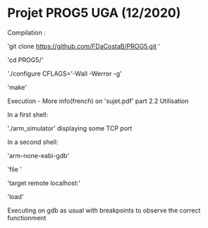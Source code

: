 # Projet PROG5 UGA (12/2020)

Compilation :

'git clone https://github.com/FDaCostaB/PROG5.git '

'cd PROG5/'

'./configure CFLAGS='-Wall -Werror -g' 

'make'

Execution - More info(french) on 'sujet.pdf' part 2.2 Utilisation

In a first shell:

'./arm_simulator' displaying some TCP port

In a second shell:

'arm-none-eabi-gdb'

'file <path of a arm script>'
  
'target remote localhost:<port given by the simulator>'
  
'load'

Executing on gdb as usual with breakpoints to observe the correct functionment
